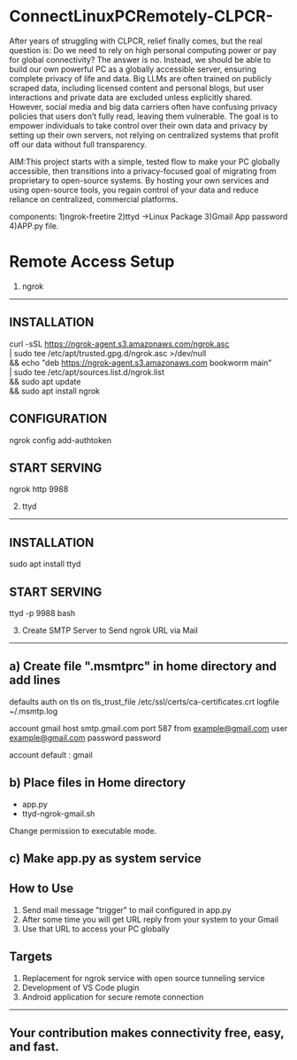 # ConnectLinuxPCRemotely-CLPCR-
After years of struggling with CLPCR, relief finally comes, but the real question is: Do we need to rely on high personal computing power or pay for global connectivity? The answer is no. Instead, we should be able to build our own powerful PC as a globally accessible server, ensuring complete privacy of life and data. Big LLMs are often trained on publicly scraped data, including licensed content and personal blogs, but user interactions and private data are excluded unless explicitly shared. However, social media and big data carriers often have confusing privacy policies that users don’t fully read, leaving them vulnerable. The goal is to empower individuals to take control over their own data and privacy by setting up their own servers, not relying on centralized systems that profit off our data without full transparency. 


AIM:This project starts with a simple, tested flow to make your PC globally accessible, then transitions into a privacy-focused goal of migrating from proprietary to open-source systems. By hosting your own services and using open-source tools, you regain control of your data and reduce reliance on centralized, commercial platforms.




components:
1)ngrok-freetire
2)ttyd ->Linux Package
3)Gmail App password
4)APP.py file.

Remote Access Setup
===================

1) ngrok
--------

INSTALLATION
------------
curl -sSL https://ngrok-agent.s3.amazonaws.com/ngrok.asc \
  | sudo tee /etc/apt/trusted.gpg.d/ngrok.asc >/dev/null \
  && echo "deb https://ngrok-agent.s3.amazonaws.com bookworm main" \
  | sudo tee /etc/apt/sources.list.d/ngrok.list \
  && sudo apt update \
  && sudo apt install ngrok

CONFIGURATION
-------------
ngrok config add-authtoken <token-id>

START SERVING
-------------
ngrok http 9988


2) ttyd
-------

INSTALLATION
------------
sudo apt install ttyd

START SERVING
-------------
ttyd -p 9988 bash


3) Create SMTP Server to Send ngrok URL via Mail
------------------------------------------------

a) Create file ".msmtprc" in home directory and add lines
---------------------------------------------------------
defaults
auth           on
tls            on
tls_trust_file /etc/ssl/certs/ca-certificates.crt
logfile        ~/.msmtp.log

account        gmail
host           smtp.gmail.com
port           587
from           example@gmail.com
user           example@gmail.com
password       password

account default : gmail

b) Place files in Home directory
--------------------------------
- app.py
- ttyd-ngrok-gmail.sh

Change permission to executable mode.

c) Make app.py as system service
--------------------------------


How to Use
----------
1) Send mail message "trigger" to mail configured in app.py
2) After some time you will get URL reply from your system to your Gmail
3) Use that URL to access your PC globally


Targets
-------
1) Replacement for ngrok service with open source tunneling service
2) Development of VS Code plugin
3) Android application for secure remote connection


--------------------------------------------------------------
Your contribution makes connectivity free, easy, and fast.
--------------------------------------------------------------




